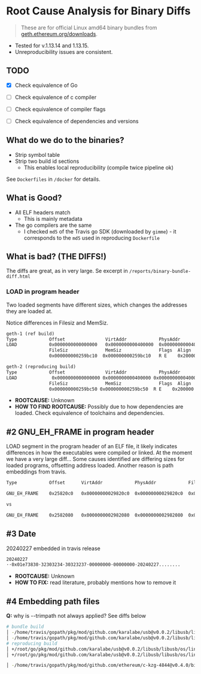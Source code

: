 # Root Cause Analysis for Binary Diffs

> These are for official Linux amd64 binary bundles from [geth.ethereum.org/downloads](https://geth.ethereum.org/downloads).

- Tested for v.1.13.14 and 1.13.15.
- Unreproducibility issues are consistent.

## TODO

- [x] Check equivalence of Go
- [ ] Check equivalence of c compiler
- [ ] Check equivalence of compiler flags
- [ ] Check equivalence of dependencies and versions


## What do we do to the binaries?

- Strip symbol table
- Strip two build id sections
  - This enables local reproducibility (compile twice pipeline ok)

See `Dockerfiles` in `/docker` for details.

## What is Good?

- All ELF headers match
  - This is mainly metadata
- The go compilers are the same
  - I checked `md5` of the Travis go SDK (downloaded by `gimme`) - it corresponds to the `md5` used in reproducing `Dockerfile`

## What is bad? (THE DIFFS!)

The diffs are great, as in very large. Se excerpt in `/reports/binary-bundle-diff.html`

### LOAD in program header

Two loaded segments have different sizes, which changes the addresses they are loaded at.

Notice differences in Filesiz and MemSiz.

```txt
geth-1 (ref build)
Type            Offset               VirtAddr            PhysAddr
LOAD            0x0000000000000000   0x0000000000400000  0x0000000000400000
                FileSiz              MemSiz              Flags  Align
                0x000000000259bc10  0x000000000259bc10   R E    0x200000
```

```txt
geth-2 (reproducing build)
Type            Offset               VirtAddr            PhysAddr
LOAD             0x0000000000000000 0x0000000000400000 0x0000000000400000
                FileSiz              MemSiz              Flags  Align
                0x000000000259bc50 0x000000000259bc50  R E    0x200000
```

- **ROOTCAUSE:** Unknown
- **HOW TO FIND ROOTCAUSE:** Possibly due to how dependencies are loaded. Check equivalence of toolchains and dependencies.


## #2 GNU_EH_FRAME in program header

LOAD segment in the program header of an ELF file, it likely indicates differences in how the executables were compiled or linked.
At the moment we have a very large diff... Some causes identified are differing sizes for loaded programs, offsetting address loaded. Another reason is path embeddings from travis.

```txt
Type            Offset      VirtAddr            PhysAddr            FileSiz     MemSiz     Flg  Align

GNU_EH_FRAME    0x25820c0   0x00000000029820c0  0x00000000029820c0  0x003afc    0x003afc    R     0x4

vs

GNU_EH_FRAME    0x2582080   0x0000000002982080  0x0000000002982080  0x003afc    0x003afc    R   0x4
```


## #3 Date

20240227 embedded in travis release

```txt
20240227
··0x01e73830·32303234·30323237·00000000·00000000·20240227........
```

- **ROOTCAUSE:** Unknown
- **HOW TO FIX:** read literature, probably mentions how to remove it



## #4 Embedding path files

**Q:** why is --trimpath not always applied? See diffs below

```sh
# bundle build
│ -/home/travis/gopath/pkg/mod/github.com/karalabe/usb@v0.0.2/libusb/libusb/os/linux_netlink.c
│ -/home/travis/gopath/pkg/mod/github.com/karalabe/usb@v0.0.2/libusb/libusb/os/linux_usbfs.c
# reproducing build
│ +/root/go/pkg/mod/github.com/karalabe/usb@v0.0.2/libusb/libusb/os/linux_netlink.c
│ +/root/go/pkg/mod/github.com/karalabe/usb@v0.0.2/libusb/libusb/os/linux_usbfs.c

│ -/home/travis/gopath/pkg/mod/github.com/ethereum/c-kzg-4844@v0.4.0/bindings/go/../../src/c_kzg_4844.c
```

